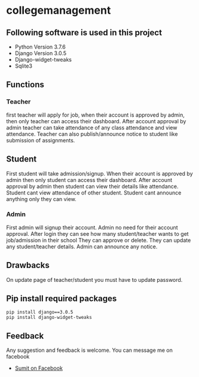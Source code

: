# collegemanagement

## Following software is used in this project
- Python Version 3.7.6
- Django Version 3.0.5
- Django-widget-tweaks
- Sqlite3


## Functions
### Teacher
first teacher will apply for job, when their account is approved by admin, then only teacher can access their dashboard.
After account approval by admin teacher can take attendance of any class attendance and view attendance.
Teacher can also publish/announce notice to student like submission of assignments.

## Student
First student will take admission/signup.
When their account is approved by admin then only student can access their dashboard.
After account approval by admin then student can view their details like attendance.
Student cant view attendance of other student.
Student cant announce anything only they can view.

### Admin
First admin will signup their account.
Admin no need for their account approval.
After login they can see how many student/teacher wants to get job/admission in their school
They can approve or delete.
They can update any student/teacher details.
Admin can announce any notice.


## Drawbacks
On update page of teacher/student you must have to update password.


## Pip install required packages
```
pip install django==3.0.5
pip install django-widget-tweaks
```


## Feedback
Any suggestion and feedback is welcome. You can message me on facebook
- [Sumit on Facebook](https://fb.com/sumit.luv)
